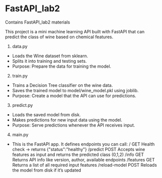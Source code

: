 # FastAPI_lab2
Contains FastAPI_lab2 materials

This project is a mini machine learning API built with FastAPI that can predict the class of wine based on chemical features.

1. data.py
* Loads the Wine dataset from sklearn.
* Splits it into training and testing sets.
* Purpose: Prepare the data for training the model.

2. train.py
* Trains a Decision Tree classifier on the wine data.
* Saves the trained model to model/wine_model.pkl using joblib.
* Purpose: Create a model that the API can use for predictions.

3. predict.py
* Loads the saved model from disk.
* Makes predictions for new input data using the model.
* Purpose: Serve predictions whenever the API receives input.

4. main.py
* This is the FastAPI app. It defines endpoints you can call:
/	            GET	    Health check → returns {"status":"healthy"}
/predict	    POST	Accepts wine features as input and returns the predicted class (0,1,2)
/info	        GET	    Returns API info like version, author, available endpoints
/features	    GET	    Returns a list of all required input features
/reload-model	POST	Reloads the model from disk if it’s updated
